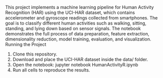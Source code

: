This project implements a machine learning pipeline for Human Activity Recognition (HAR) using the UCI-HAR dataset, which contains accelerometer and gyroscope readings collected from smartphones. The goal is to classify different human activities such as walking, sitting, standing, and lying down based on sensor signals. The notebook demonstrates the full process of data preparation, feature extraction, dimensionality reduction, model training, evaluation, and visualization.
Running the Project
1) Clone this repository.
2) Download and place the UCI-HAR dataset inside the data/ folder.
3) Open the notebook:
jupyter notebook HumanActivityR.ipynb
4) Run all cells to reproduce the results.
